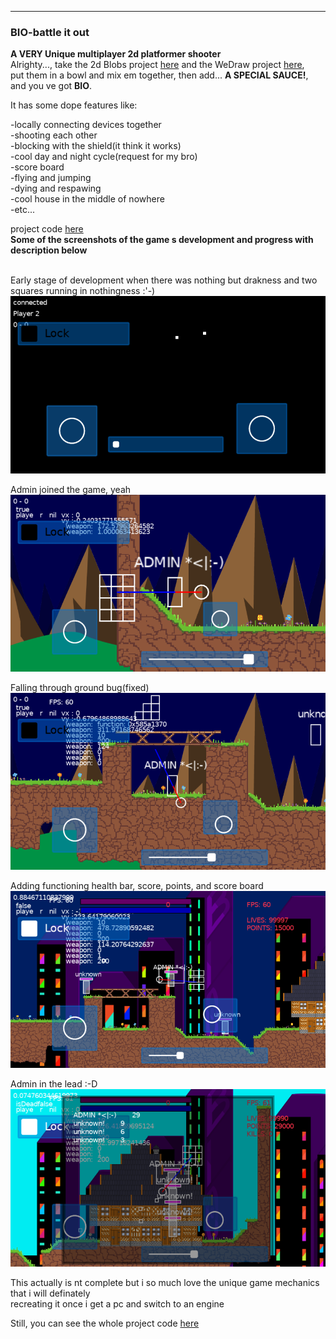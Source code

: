 ---

### BIO-battle it out


**A VERY Unique multiplayer 2d platformer shooter**  
Alrighty..., take the 2d Blobs project [here](/2dBlobs_page) and the WeDraw project [here](/WeDraw_page),  
put them in a bowl and mix em together, then add... <b>A SPECIAL SAUCE!</b>,  
and you ve got <b>BIO</b>.  

It has some dope features like:  

-locally connecting devices together  
-shooting each other  
-blocking with the shield(it think it works)  
-cool day and night cycle(request for my bro)  
-score board  
-flying and jumping  
-dying and respawing  
-cool house in the middle of nowhere  
-etc...  



project code [here](https://github.com/Rocket-007/BIO-Battle-It-Out)<br>
<b>Some of the screenshots of the game s development and progress with description below</b>  
<br>



Early stage of development when there was nothing but drakness and two squares running in nothingness :'-) <br>
![alt text](https://github.com/Rocket-007/Rocket-007.github.io/blob/master/images/BIO_IMG/bio_img0.1.png?raw=true)<br>


Admin joined the game, yeah<br>
![alt text](https://github.com/Rocket-007/Rocket-007.github.io/blob/master/images/BIO_IMG/bio_img1.png?raw=true)<br>


Falling through ground bug(fixed)<br>
![alt text](https://github.com/Rocket-007/Rocket-007.github.io/blob/master/images/BIO_IMG/bio_img3.png?raw=true)<br>


Adding functioning health bar, score, points, and score board<br>
![alt text](https://github.com/Rocket-007/Rocket-007.github.io/blob/master/images/BIO_IMG/bio_img6.png?raw=true)<br>


Admin in the lead :-D<br>
![alt text](https://github.com/Rocket-007/Rocket-007.github.io/blob/master/images/BIO_IMG/bio_img8.png?raw=true)<br>




This actually is nt complete but i so much love the unique game mechanics that i will definately  
recreating it once i get a pc and switch to an engine  

Still, you can see the whole project code [here](https://github.com/Rocket-007/BIO-Battle-It-Out)
